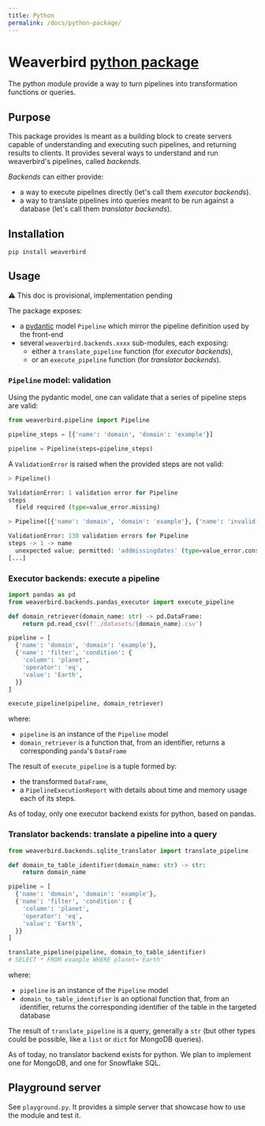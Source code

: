 ```yaml
---
title: Python
permalink: /docs/python-package/
---
```


# Weaverbird [python package](https://pypi.org/project/weaverbird/)

The python module provide a way to turn pipelines into transformation functions or queries.


## Purpose

This package provides is meant as a building block to create servers capable of understanding and executing such pipelines, and returning results to clients.
It provides several ways to understand and run weaverbird's pipelines, called _backends_.

_Backends_ can either provide:
- a way to execute pipelines directly (let's call them _executor backends_).
- a way to translate pipelines into queries meant to be run against a database (let's call them _translator backends_).


## Installation

`pip install weaverbird`


## Usage

:warning: This doc is provisional, implementation pending

The package exposes:
- a [pydantic](https://pydantic-docs.helpmanual.io/) model `Pipeline` which mirror the pipeline definition used by the front-end
- several `weaverbird.backends.xxxx` sub-modules, each exposing:
  - either a `translate_pipeline` function (for _executor backends_),
  - or an `execute_pipeline` function (for _translator backends_).

### `Pipeline` model: validation

Using the pydantic model, one can validate that a series of pipeline steps are valid:
```python
from weaverbird.pipeline import Pipeline

pipeline_steps = [{'name': 'domain', 'domain': 'example'}]

pipeline = Pipeline(steps=pipeline_steps)
```

A `ValidationError` is raised when the provided steps are not valid:
```python
> Pipeline()

ValidationError: 1 validation error for Pipeline
steps
  field required (type=value_error.missing)

> Pipeline([{'name': 'domain', 'domain': 'example'}, {'name': 'invalid'}])

ValidationError: 130 validation errors for Pipeline
steps -> 1 -> name
  unexpected value; permitted: 'addmissingdates' (type=value_error.const; given=invalid; permitted=['addmissingdates'])
[...]
```

### Executor backends: execute a pipeline

```python
import pandas as pd
from weaverbird.backends.pandas_executor import execute_pipeline

def domain_retriever(domain_name: str) -> pd.DataFrame:
    return pd.read_csv(f'./datasets/{domain_name}.csv')

pipeline = [
  {'name': 'domain', 'domain': 'example'},
  {'name': 'filter', 'condition': {
    'column': 'planet',
    'operator': 'eq',
    'value': 'Earth',
  }}
]

execute_pipeline(pipeline, domain_retriever)
```

where:
- `pipeline` is an instance of the `Pipeline` model
- `domain_retriever` is a function that, from an identifier, returns a corresponding `panda`'s `DataFrame` 

The result of `execute_pipeline` is a tuple formed by:
- the transformed `DataFrame`,
- a `PipelineExecutionReport` with details about time and memory usage each of its steps.

As of today, only one executor backend exists for python, based on pandas.

### Translator backends: translate a pipeline into a query

```python
from weaverbird.backends.sqlite_translator import translate_pipeline

def domain_to_table_identifier(domain_name: str) -> str:
    return domain_name

pipeline = [
  {'name': 'domain', 'domain': 'example'},
  {'name': 'filter', 'condition': {
    'column': 'planet',
    'operator': 'eq',
    'value': 'Earth',
  }}
]

translate_pipeline(pipeline, domain_to_table_identifier)
# SELECT * FROM example WHERE planet='Earth'
```

where:
- `pipeline` is an instance of the `Pipeline` model
- `domain_to_table_identifier` is an optional function that, from an identifier, returns the corresponding identifier of the table in the targeted database

The result of `translate_pipeline` is a query, generally a `str` (but other types could be possible, like a `list` or `dict` for MongoDB queries).

As of today, no translator backend exists for python. We plan to implement one for MongoDB, and one for Snowflake SQL.


## Playground server

See `playground.py`. It provides a simple server that showcase how to use the module and test it.
